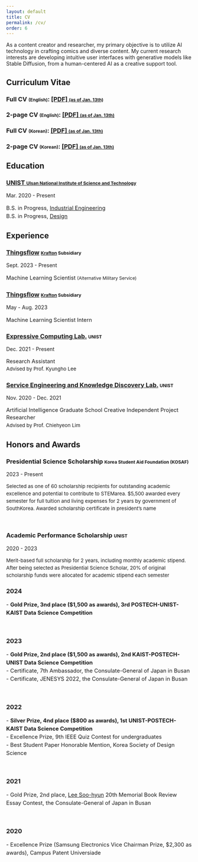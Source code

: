 ```yaml
---
layout: default
title: CV
permalink: /cv/
order: 6
---
```


<p class="sponsors">
As a content creator and researcher, my primary objective is to utilize AI technology in crafting comics and diverse content. My current research interests are developing intuitive user interfaces with generative models like Stable Diffusion, from a human-centered AI as a creative support tool.
</p>

<h2>Curriculum Vitae</h2>
<div class="news-entries grid-2">
<div class="entry-item course">
    <h3 class="entry-title">Full CV <span style="font-size: 9pt;">(English)</span>: <a href="\assets\cv\20240113_SeonukKim_EN_CV.pdf">[PDF] <span style="font-size: 9pt;">(as of Jan. 13th)</span></a></h3>
    <h3 class="entry-title">2-page CV <span style="font-size: 9pt;">(English)</span>: <a href="\assets\cv\20240113_SeonukKim_EN_Resume.pdf">[PDF] <span style="font-size: 9pt;">(as of Jan. 13th)</span></a></h3>
</div>
<div class="entry-item course">
    <h3 class="entry-title">Full CV <span style="font-size: 9pt;">(Korean)</span>: <a href="\assets\cv\20240113_SeonukKim_KO_CV.pdf">[PDF] <span style="font-size: 9pt;">(as of Jan. 13th)</span></a></h3>
    <h3 class="entry-title">2-page CV <span style="font-size: 9pt;">(Korean)</span>: <a href="\assets\cv\20240113_SeonukKim_KO_Resume.pdf">[PDF] <span style="font-size: 9pt;">(as of Jan. 13th)</span></a></h3>
</div>
</div>

<h2>Education</h2>
<div class="news-entries grid-1">
<div class="entry-item course">
    <h3 class="entry-title"><a href="https://www.unist.ac.kr/">UNIST <span style="font-size: 9pt;">Ulsan National Institute of Science and Technology</span></a></h3>
    <p class="entry-meta">Mar. 2020 - Present</p>
    <p style="font-size: 11pt; line-height: 150%;">
      B.S. in Progress, <a href="https://ie.unist.ac.kr/">Industrial Engineering</a><br>
      B.S. in Progress, <a href="https://design.unist.ac.kr/">Design</a></p>
</div>
</div>

<h2>Experience</h2>
<div class="news-entries grid-1">
  <div class="entry-item course">
      <h3 class="entry-title"><a href="https://thingsflow.com/">Thingsflow</a> <span style="font-size: 9pt;"><a href="https://www.krafton.com/">Krafton</a> Subsidiary</span></h3>
      <p class="entry-meta">Sept. 2023 - Present</p>
      <p style="font-size: 11pt; line-height: 150%;">
        Machine Learning Scientist <span style="font-size: 9pt;"> (Alternative Military Service)</span>
      </p>  
  </div>

  <div class="entry-item course">
    <h3 class="entry-title"><a href="https://thingsflow.com/">Thingsflow</a> <span style="font-size: 9pt;"><a href="https://www.krafton.com/">Krafton</a> Subsidiary</span></h3>
    <p class="entry-meta">May - Aug. 2023</p>
    <p style="font-size: 11pt; line-height: 150%;">
      Machine Learning Scientist Intern
    </p>  
  </div>
    
  <div class="entry-item course">
      <h3 class="entry-title"><a href="https://www.klee141.com/">Expressive Computing Lab.</a> <span style="font-size: 9pt;">UNIST</span></h3>
      <p class="entry-meta">Dec. 2021 - Present</p>
      <p style="font-size: 11pt; line-height: 140%;">
        Research Assistant
      <br>
      <span style="font-size: 10pt;">Advised by Prof. Kyungho Lee</span>
      </p>  
  </div>

  <div class="entry-item course">
    <h3 class="entry-title"><a href="https://service.unist.ac.kr/">Service Engineering and Knowledge Discovery Lab.</a> <span style="font-size: 9pt;">UNIST</span></h3>
    <p class="entry-meta">Nov. 2020 - Dec. 2021</p>
    <p style="font-size: 11pt; line-height: 140%;">
      Artificial Intelligence Graduate School Creative Independent Project Researcher
    <br>
    <span style="font-size: 10pt;">Advised by Prof. Chiehyeon Lim</span>
    </p>  
  </div>
</div>

<h2>Honors and Awards</h2>
<div class="news-entries grid-1">
  <div class="entry-item course">
      <h3 class="entry-title">Presidential Science Scholarship <span style="font-size: 9pt;">Korea Student Aid Foundation (KOSAF)</span></h3>
      <p class="entry-meta">2023 - Present</p>
      <p style="font-size: 10pt; line-height: 150%;">
       Selected as one of 60 scholarship recipients for outstanding academic excellence and potential to contribute to STEMarea. $5,500 awarded every semester for full tuition and living expenses for 2 years by government of SouthKorea. Awarded scholarship certificate in president’s name
      </p>  
      <br>
       <h3 class="entry-title">Academic Performance Scholarship <span style="font-size: 9pt;">UNIST</span></h3>
       <p class="entry-meta">2020 - 2023</p>
       <p style="font-size: 10pt; line-height: 150%;">
       Merit-based full scholarship for 2 years, including monthly academic stipend. After being selected as Presidential Science Scholar, 20% of original scholarship funds were allocated for academic stipend each semester
      </p>  
  </div>
</div>

<div class="news-entries grid-1">
    <div class="entry-item course">
        <h3 class="entry-title">2024</h3>
        <p style="font-size: 11pt; line-height: 150%;">- <strong>Gold Prize, 3nd place ($1,500 as awards), 3rd POSTECH-UNIST-KAIST Data Science Competition</strong>
        </p>
        <br>
        <h3 class="entry-title">2023</h3>
        <p style="font-size: 11pt; line-height: 150%;">- <strong>Gold Prize, 2nd place ($1,500 as awards), 2nd KAIST-POSTECH-UNIST Data Science Competition</strong>
        <br>- Certificate, 7th Ambassador, the Consulate-General of Japan in Busan
        <br>- Certificate, JENESYS 2022, the Consulate-General of Japan in Busan
        </p>
        <br>
        <h3 class="entry-title">2022</h3>
        <p style="font-size: 11pt; line-height: 150%;">- <strong>Silver Prize, 4nd place ($800 as awards), 1st UNIST-POSTECH-KAIST Data Science Competition</strong>
        <br>- Excellence Prize, 9th IEEE Quiz Contest for undergraduates
        <br>- Best Student Paper Honorable Mention, Korea Society of Design Science
        </p>
        <br>
        <h3 class="entry-title">2021</h3>
        <p style="font-size: 11pt; line-height: 150%;" title="Ariticle about Lee Soo-hyun">- Gold Prize, 2nd place, <a href="https://www.donga.com/en/article/all/20011231/210363/1/">Lee Soo-hyun</a> 20th Memorial Book Review Essay Contest, the Consulate-General of Japan in Busan
        </p>
        <br>
        <h3 class="entry-title">2020</h3>
        <p style="font-size: 11pt; line-height: 150%;">- Excellence Prize (Samsung Electronics Vice Chairman Prize, $2,300 as awards), Campus Patent Universiade
        </p>
    </div>
</div>